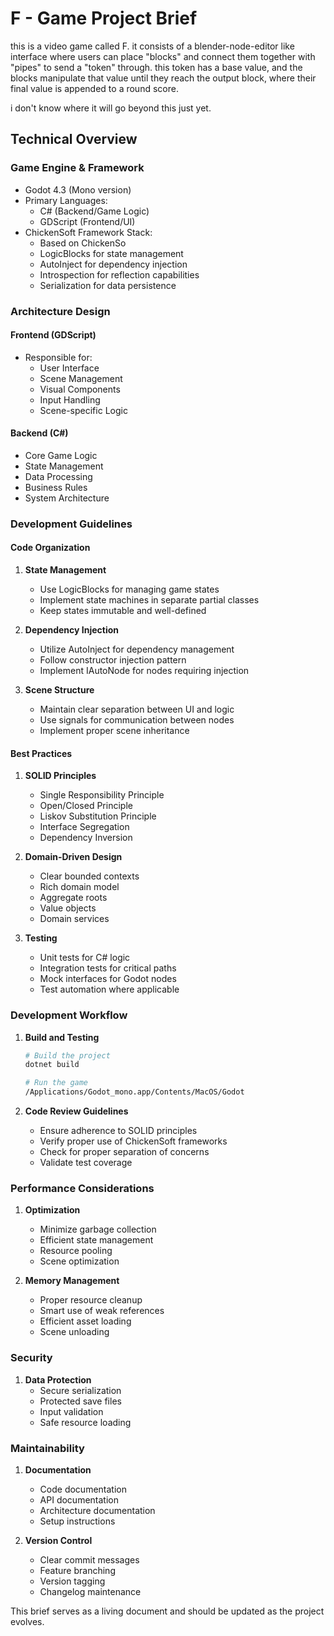 # F - Game Project Brief

this is a video game called F.
it consists of a blender-node-editor like interface where users can place "blocks" and connect them together with "pipes" to send a "token" through.
this token has a base value, and the blocks manipulate that value until they reach the output block, where their final value is appended to a round score.

i don't know where it will go beyond this just yet.



## Technical Overview

### Game Engine & Framework
- Godot 4.3 (Mono version)
- Primary Languages:
  - C# (Backend/Game Logic)
  - GDScript (Frontend/UI)
- ChickenSoft Framework Stack:
  - Based on ChickenSo
  - LogicBlocks for state management
  - AutoInject for dependency injection
  - Introspection for reflection capabilities
  - Serialization for data persistence

### Architecture Design

#### Frontend (GDScript)
- Responsible for:
  - User Interface
  - Scene Management
  - Visual Components
  - Input Handling
  - Scene-specific Logic

#### Backend (C#)
- Core Game Logic
- State Management
- Data Processing
- Business Rules
- System Architecture

### Development Guidelines

#### Code Organization
1. **State Management**
   - Use LogicBlocks for managing game states
   - Implement state machines in separate partial classes
   - Keep states immutable and well-defined

2. **Dependency Injection**
   - Utilize AutoInject for dependency management
   - Follow constructor injection pattern
   - Implement IAutoNode for nodes requiring injection

3. **Scene Structure**
   - Maintain clear separation between UI and logic
   - Use signals for communication between nodes
   - Implement proper scene inheritance

#### Best Practices

1. **SOLID Principles**
   - Single Responsibility Principle
   - Open/Closed Principle
   - Liskov Substitution Principle
   - Interface Segregation
   - Dependency Inversion

2. **Domain-Driven Design**
   - Clear bounded contexts
   - Rich domain model
   - Aggregate roots
   - Value objects
   - Domain services

3. **Testing**
   - Unit tests for C# logic
   - Integration tests for critical paths
   - Mock interfaces for Godot nodes
   - Test automation where applicable

### Development Workflow

1. **Build and Testing**
   ```bash
   # Build the project
   dotnet build
   
   # Run the game
   /Applications/Godot_mono.app/Contents/MacOS/Godot
   ```

2. **Code Review Guidelines**
   - Ensure adherence to SOLID principles
   - Verify proper use of ChickenSoft frameworks
   - Check for proper separation of concerns
   - Validate test coverage

### Performance Considerations

1. **Optimization**
   - Minimize garbage collection
   - Efficient state management
   - Resource pooling
   - Scene optimization

2. **Memory Management**
   - Proper resource cleanup
   - Smart use of weak references
   - Efficient asset loading
   - Scene unloading

### Security

1. **Data Protection**
   - Secure serialization
   - Protected save files
   - Input validation
   - Safe resource loading

### Maintainability

1. **Documentation**
   - Code documentation
   - API documentation
   - Architecture documentation
   - Setup instructions

2. **Version Control**
   - Clear commit messages
   - Feature branching
   - Version tagging
   - Changelog maintenance

This brief serves as a living document and should be updated as the project evolves.

